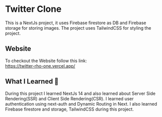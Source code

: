 
# Twitter Clone

This is a NextJs project, it uses Firebase firestore as DB and Firebase storage for storing images. The project uses TailwindCSS for styling the project. 


## Website

To checkout the Website follow this link:
<br/>
https://twitter-rho-one.vercel.app/
## What I Learned 🙂

During this project I learned NextJs 14 and also learned about Server Side Rendering(SSR) and Client Side Rendering(CSR). I learned user authentication using next-auth and Dynamic Routing in Next. I also learned Firebase firestore and storage, TailwindCSS during this project. 
